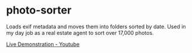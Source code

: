 # photo-sorter
Loads exif metadata and moves them into folders sorted by date. Used in my day job as a real estate agent to sort over 17,000 photos.

[Live Demonstration - Youtube](https://youtu.be/cL8a5ofU_W4)

